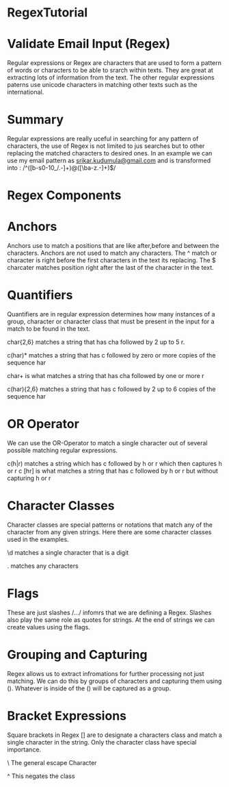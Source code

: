 # RegexTutorial

# Validate Email Input (Regex)
 
Regular expressions or Regex are characters that are used to form a pattern of words or characters to be able to srarch within texts. They are great at extracting lots of information from the text. The other regular expressions paterns use unicode characters in matching other texts such as the international. 


# Summary 

Regular expressions are really uceful in searching for any pattern of characters, the use of Regex is not limited to jus searches but to other replacing the matched characters to desired ones. In an example we can use my email pattern as srikar.kudumula@gmail.com  and is transformed into : 
/^([b-s0-10_/.-]+)@([\ba-z\.-]+)$/

# Regex Components 

# Anchors 

Anchors use to match a positions that are like after,before and between the characters. Anchors are not used to match any characters. 
The ^ match or character is right before the first characters in the text its replacing. The $ charcater matches position right after the last of the character in the text. 

# Quantifiers 

Quantifiers are in regular expression determines how many instances of a group, character or character class that must be present in the input for a match to be found in the text.

char{2,6} matches a string that has cha followed by 2 up to 5 r.

c(har)* matches a string that has c followed by zero or more copies of the sequence har

char+ is what matches a string that has cha followed by one or more r

c(har){2,6} matches a string that has c followed by 2 up to 6 copies of the sequence har

# OR Operator
We can use the OR-Operator to match a single character out of several possible matching regular expressions. 

c(h|r) matches a string which has c followed by h or r which then captures h or r
c [hr] is what matches a string that has c followed by h or r but without capturing h or r

# Character Classes 
Character classes are special patterns or notations that match any of the character from any given strings. Here there are some character classes used in the examples. 

\d matches a single character that is a digit

. matches any characters 


# Flags 
These are just slashes /.../ infomrs that we are defining a Regex. Slashes also play the same role as quotes for strings. At the end of strings we can create values using the flags.

# Grouping and Capturing 
Regex allows us to extract infromations for further processing not just matching. We can do this by groups of characters and capturing them using (). Whatever is inside of the () will be captured as a group. 


# Bracket Expressions 

Square brackets in Regex [] are to designate a characters class and match a single character in the string. Only the character class have special importance. 

\ The general escape Character 

^ This negates the class
